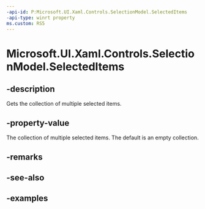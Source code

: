 ```yaml
---
-api-id: P:Microsoft.UI.Xaml.Controls.SelectionModel.SelectedItems
-api-type: winrt property
ms.custom: RS5
---
```


<!-- Property syntax.
public IVectorView<object> SelectedItems { get; }
-->

# Microsoft.UI.Xaml.Controls.SelectionModel.SelectedItems

## -description

Gets the collection of multiple selected items.

## -property-value

The collection of multiple selected items. The default is an empty collection.

## -remarks

## -see-also

## -examples

